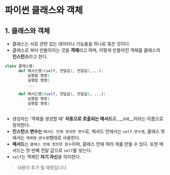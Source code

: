 # 파이썬 클래스와 객체

## 1. 클래스와 객체
- 클래스는 서로 관련 있는 데이터나 기능들을 하나로 묶은 것이다.
- 클래스로 부터 만들어지는 것을 **객체**라고 하며, 이렇게 만들어진 객체를 클래스의 **인스턴스**라고 한다.
```python
class 클래스명:
      def 메서드명1(self, 전달값1, 전달값2,...):
          실행할 명령1
          실행할 명령2
          ...

      def 메서드명2(self, 전달값1, 전달값2, ...):
          실행할 명령1
          실행할 명령2
          ...
```
- 생성자는 '객체를 생성할 때' **자동으로 호출되는 메서드**로, __init__이라는 이름으로 정의한다.
- **인스턴스 변수는** `메서드 안에 정의한 변수`로, 메서드 안에서는 `self.변수명`, 클래스 밖에서는 `객체명.변수명`형태로 사용한다.
- **메서드**는 `클래스 안에 정의한 함수`이며, 클래스 안에 여러 개를 만들 수 있다. 또한 메서드는 첫 번째 전달 값으로 `self`를 넣는다.
- `self`는 객체인 **자기 자신**을 의미한다.


>내용이 추가 될 예정입니다.



